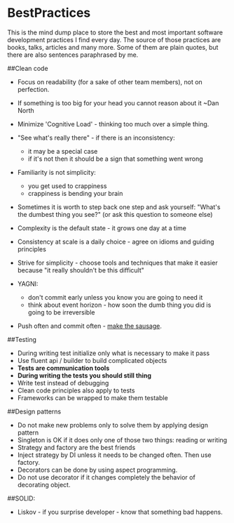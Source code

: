 # BestPractices
This is the mind dump place to store the best and most important software development practices I find every day.
The source of those practices are books, talks, articles and many more.
Some of them are plain quotes, but there are also sentences paraphrased by me.

##Clean code
- Focus on readability (for a sake of other team members), not on perfection.
- If something is too big for your head you cannot reason about it ~Dan North
- Minimize 'Cognitive Load' - thinking too much over a simple thing.
- "See what's really there" - if there is an inconsistency:
    - it may be a special case
    - if it's not then it should be a sign that something went wrong
- Familiarity is not simplicity:
    - you get used to crappiness
    - crappiness is bending your brain
- Sometimes it is worth to step back one step and ask yourself: "What's the dumbest thing you see?" (or ask this question to someone else)

- Complexity is the default state - it grows one day at a time
- Consistency at scale is a daily choice - agree on idioms and guiding principles
- Strive for simplicity - choose tools and techniques that make it easier because "it really shouldn't be this difficult"
- YAGNI:
    - don't commit early unless you know you are going to need it
    - think about event horizon - how soon the dumb thing you did is going to be irreversible
- Push often and commit often - [make the sausage](https://sethrobertson.github.io/GitBestPractices/).

##Testing
- During writing test initialize only what is necessary to make it pass
- Use fluent api / builder to build complicated objects
- **Tests are communication tools**
- **During writing the tests you should still thing**
- Write test instead of debugging
- Clean code principles also apply to tests
- Frameworks can be wrapped to make them testable

##Design patterns
- Do not make new problems only to solve them by applying design pattern
- Singleton is OK if it does only one of those two things: reading or writing
- Strategy and factory are the best friends
- Inject strategy by DI unless it needs to be changed often. Then use factory.
- Decorators can be done by using aspect programming.
- Do not use decorator if it changes completely the behavior of decorating object.

##SOLID:
- Liskov - if you surprise developer - know that something bad happens.


